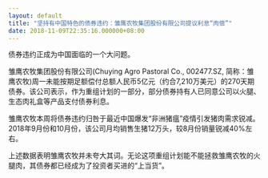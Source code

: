 ```yaml
---
layout: default
title: "坚持有中国特色的债券违约：雏鹰农牧集团股份有限公司提议利息“肉偿”"
date: 2018-11-09T22:35:16.000000+08:00
---
```


债券违约正成为中国面临的一个大问题。

雏鹰农牧集团股份有限公司(Chuying Agro Pastoral Co., 002477.SZ, 简称：雏鹰农牧)周一未能按期足额偿付总额人民币5亿元（约合7,210万美元）的270天期债券。该公司表示，作为重组计划的一部分，部分债券持有人已同意公司以火腿、生态肉礼盒等产品支付债券利息。

雏鹰农牧本周将债券违约归咎于最近中国爆发“非洲猪瘟”疫情引发猪肉需求锐减。2018年9月份和10月份，该公司月均销售生猪12万头，较8月份销量锐减40%左右。

上述数据表明雏鹰农牧并未夸大其词。无论这项重组计划能不能拯救雏鹰农牧的火腿肉，其债券都已经成为了投资者买进的“上当货”。

